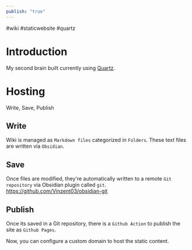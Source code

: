 ```yaml
---
publish: "true"
---
```

#wiki #staticwebsite #quartz

# Introduction

My second brain built currently using [Quartz](https://quartz.jzhao.xyz).
# Hosting

Write, Save, Publish
## Write

Wiki is managed as `Markdown files` categorized in `Folders`. These text files are written via `Obsidian`.

## Save

Once files are modified, they're automatically written to a remote `Git repository` via Obsidian plugin called `git`. https://github.com/Vinzent03/obsidian-git

## Publish

Once its saved in a Git repository, there is a `Github Action` to publish the site as `Github Pages`.

Now, you can configure a custom domain to host the static content.



